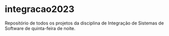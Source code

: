 # integracao2023
Repositório de todos os projetos da disciplina de Integração de Sistemas de Software de quinta-feira de noite.
